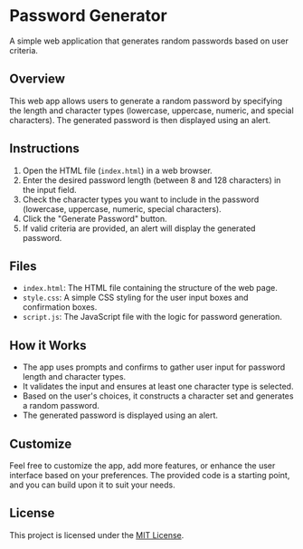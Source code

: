 # Password Generator

A simple web application that generates random passwords based on user criteria.

## Overview

This web app allows users to generate a random password by specifying the length and character types (lowercase, uppercase, numeric, and special characters). The generated password is then displayed using an alert.

## Instructions

1. Open the HTML file (`index.html`) in a web browser.
2. Enter the desired password length (between 8 and 128 characters) in the input field.
3. Check the character types you want to include in the password (lowercase, uppercase, numeric, special characters).
4. Click the "Generate Password" button.
5. If valid criteria are provided, an alert will display the generated password.

## Files

- `index.html`: The HTML file containing the structure of the web page.
- `style.css`: A simple CSS styling for the user input boxes and confirmation boxes. 
- `script.js`: The JavaScript file with the logic for password generation.

## How it Works

- The app uses prompts and confirms to gather user input for password length and character types.
- It validates the input and ensures at least one character type is selected.
- Based on the user's choices, it constructs a character set and generates a random password.
- The generated password is displayed using an alert.

## Customize

Feel free to customize the app, add more features, or enhance the user interface based on your preferences. The provided code is a starting point, and you can build upon it to suit your needs.

## License

This project is licensed under the [MIT License](LICENSE).
